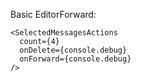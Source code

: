 Basic EditorForward:

```
<SelectedMessagesActions
  count={4}
  onDelete={console.debug}
  onForward={console.debug}
/>
```
